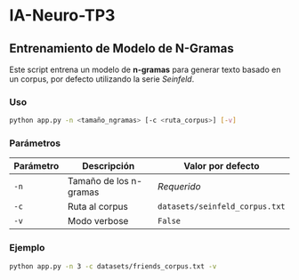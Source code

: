 # IA-Neuro-TP3

## Entrenamiento de Modelo de N-Gramas

Este script entrena un modelo de **n-gramas** para generar texto basado en un corpus, por defecto utilizando la serie *Seinfeld*.

### Uso

```bash
python app.py -n <tamaño_ngramas> [-c <ruta_corpus>] [-v]
```

### Parámetros

<!-- create table -->
| Parámetro | Descripción            | Valor por defecto              |
| --------- | ---------------------- | ------------------------------ |
| `-n`      | Tamaño de los n-gramas | _Requerido_                    |
| `-c`      | Ruta al corpus         | `datasets/seinfeld_corpus.txt` |
| `-v`      | Modo verbose           | `False`                        |

### Ejemplo

```bash
python app.py -n 3 -c datasets/friends_corpus.txt -v
```

